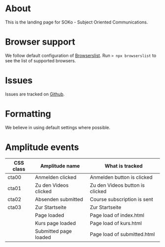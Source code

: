# About

This is the landing page for SOKo - Subject Oriented Communications.

# Browser support

We follow default configuration of [Browserslist](https://www.npmjs.com/package/browserslist). Run `> npx browserslist` to see the list of supported browsers.

# Issues

Issues are tracked on [Github](https://github.com/xaverfleer/sokoLandigPage/issues).

# Formatting

We believe in using default settings where possible.

# Amplitude events

| CSS class | Amplitude name        | What is tracked                 |
| --------- | --------------------- | ------------------------------- |
| cta00     | Anmelden clicked      | Anmelden button is clicked      |
| cta01     | Zu den Videos clicked | Zu den Videos button is clicked |
| cta02     | Absenden submitted    | Course subscription is sent     |
| cta03     | Zur Startseite        | Zur Startseite                  |
|           | Page loaded           | Page load of index.html         |
|           | Kurs page loaded      | Page load of kurs.html          |
|           | Submitted page loaded | Page load of submitted.html     |
